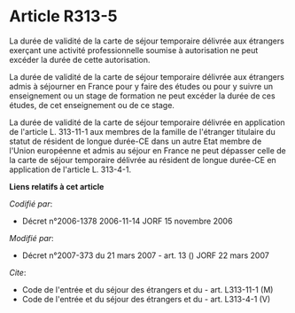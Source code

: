 # Article R313-5

La durée de validité de la carte de séjour temporaire délivrée aux étrangers exerçant une activité professionnelle soumise à
autorisation ne peut excéder la durée de cette autorisation.

La durée de validité de la carte de séjour temporaire délivrée aux étrangers admis à séjourner en France pour y faire des
études ou pour y suivre un enseignement ou un stage de formation ne peut excéder la durée de ces études, de cet enseignement
ou de ce stage.

La durée de validité de la carte de séjour temporaire délivrée en application de l'article L. 313-11-1 aux membres de la
famille de l'étranger titulaire du statut de résident de longue durée-CE dans un autre Etat membre de l'Union européenne et
admis au séjour en France ne peut dépasser celle de la carte de séjour temporaire délivrée au résident de longue durée-CE en
application de l'article L. 313-4-1.

**Liens relatifs à cet article**

_Codifié par_:

  - Décret n°2006-1378 2006-11-14 JORF 15 novembre 2006

_Modifié par_:

  - Décret n°2007-373 du 21 mars 2007 - art. 13 () JORF 22 mars 2007

_Cite_:

  - Code de l'entrée et du séjour des étrangers et du  - art. L313-11-1 (M)
  - Code de l'entrée et du séjour des étrangers et du  - art. L313-4-1 (V)
